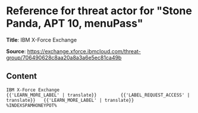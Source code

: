 # Reference for threat actor for "Stone Panda, APT 10, menuPass"

**Title**: IBM X-Force Exchange

**Source**: https://exchange.xforce.ibmcloud.com/threat-group/706490628c8aa20a8a3a6e5ec81ca49b

## Content
    IBM X-Force Exchange                                                   {{'LEARN_MORE_LABEL' | translate}}         {{'LABEL_REQUEST_ACCESS' | translate}}   {{'LEARN_MORE_LABEL' | translate}}            %INDEXSPAMHONEYPOT%   
